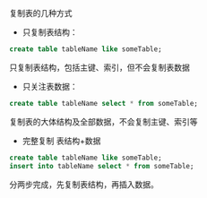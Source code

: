 
复制表的几种方式
- 只复制表结构：
```sql
create table tableName like someTable;
```
只复制表结构，包括主键、索引，但不会复制表数据
- 只关注表数据：
```sql
create table tableName select * from someTable;
```
复制表的大体结构及全部数据，不会复制主键、索引等
- 完整复制 表结构+数据
```sql
create table tableName like someTable;
insert into tableName select * from someTable;
```
分两步完成，先复制表结构，再插入数据。